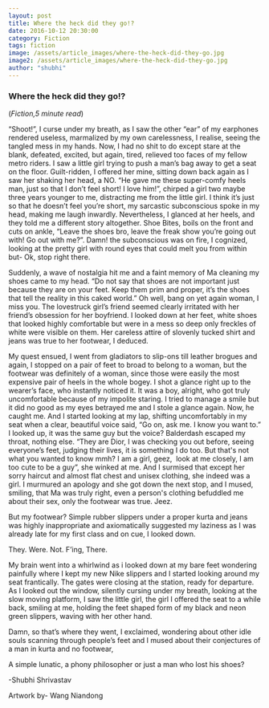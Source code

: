 ```yaml
---
layout: post
title: Where the heck did they go!?
date: 2016-10-12 20:30:00
category: Fiction
tags: fiction
image: /assets/article_images/where-the-heck-did-they-go.jpg
image2: /assets/article_images/where-the-heck-did-they-go.jpg
author: "shubhi"
---
```

<h3>Where the heck did they go!?</h3>
(<i>Fiction,5 minute read</i>)
<p>&ldquo;Shoot!&rdquo;, I curse under my breath, as I saw the other &ldquo;ear&rdquo; of my earphones rendered useless, marmalized by my own carelessness, I realise, seeing the tangled mess in my hands. Now, I had no shit to do except stare at the blank, defeated, excited, but again, tired, relieved too faces of my fellow metro riders. I saw a little girl trying to push a man&rsquo;s bag away to get a seat on the floor. Guilt-ridden, I offered her mine, sitting down back again as I saw her shaking her head, a NO. &ldquo;He gave me these super-comfy heels man, just so that I don&rsquo;t feel short! I love him!&rdquo;, chirped a girl two maybe three years younger to me, distracting me from the little girl. I think it&rsquo;s just so that he doesn&rsquo;t feel you&rsquo;re short, my sarcastic subconscious spoke in my head, making me laugh inwardly. Nevertheless, I glanced at her heels, and they told me a different story altogether. Shoe Bites, boils on the front and cuts on ankle, &ldquo;Leave the shoes bro, leave the freak show you&rsquo;re going out with! Go out with me?&rdquo;. Damn! the subconscious was on fire, I cognized, looking at the pretty girl with round eyes that could melt you from within but- Ok, stop right there.</p>

<p>Suddenly, a wave of nostalgia hit me and a faint memory of Ma cleaning my shoes came to my head. &ldquo;Do not say that shoes are not important just because they are on your feet. Keep them prim and proper, it&rsquo;s the shoes that tell the reality in this caked world.&rdquo; Oh well, bang on yet again woman, I miss you. The lovestruck girl&rsquo;s friend seemed clearly irritated with her friend&rsquo;s obsession for her boyfriend. I looked down at her feet, white shoes that looked highly comfortable but were in a mess so deep only freckles of white were visible on them. Her careless attire of slovenly tucked shirt and jeans was true to her footwear, I deduced.</p>

<p>My quest ensued, I went from gladiators to slip-ons till leather brogues and again, I stopped on a pair of feet to broad to belong to a woman, but the footwear was definitely of a woman, since those were easily the most expensive pair of heels in the whole bogey. I shot a glance right up to the wearer&rsquo;s face, who instantly noticed it. It was a boy, alright, who got truly uncomfortable because of my impolite staring. I tried to manage a smile but it did no good as my eyes betrayed me and I stole a glance again. Now, he caught me. And I started looking at my lap, shifting uncomfortably in my seat when a clear, beautiful voice said, &ldquo;Go on, ask me. I know you want to.&rdquo; I looked up, it was the same guy but the voice? Balderdash escaped my throat, nothing else. &ldquo;They are Dior, I was checking you out before, seeing everyone&rsquo;s feet, judging their lives, it is something I do too. But that&#39;s not what you wanted to know mmh? I am a girl, geez, &nbsp;look at me closely, I am too cute to be a guy&rdquo;, she winked at me. And I surmised that except her sorry haircut and almost flat chest and unisex clothing, she indeed was a girl. I murmured an apology and she got down the next stop, and I mused, smiling, that Ma was truly right, even a person&#39;s clothing befuddled me about their sex, only the footwear was true. Jeez.</p>

<p>But my footwear? Simple rubber slippers under a proper kurta and jeans was highly inappropriate and axiomatically suggested my laziness as I was already late for my first class and on cue, I looked down.</p>

<p>They. Were. Not. F&rsquo;ing, There.</p>

<p>My brain went into a whirlwind as i looked down at my bare feet wondering painfully where I kept my new Nike slippers and I started looking around my seat frantically. The gates were closing at the station, ready for departure. As I looked out the window, silently cursing under my breath, looking at the slow moving platform, I saw the little girl, the girl I offered the seat to a while back, smiling at me, holding the feet shaped form of my black and neon green slippers, waving with her other hand.</p>

<p>Damn, so that&rsquo;s where they went, I exclaimed, wondering about other idle souls scanning through people&rsquo;s feet and I mused about their conjectures of a man in kurta and no footwear,</p>

<p>A simple lunatic, a phony philosopher or just a man who lost his shoes?</p>
<p>-Shubhi Shrivastav</p>
<p>Artwork by- Wang Niandong</p>